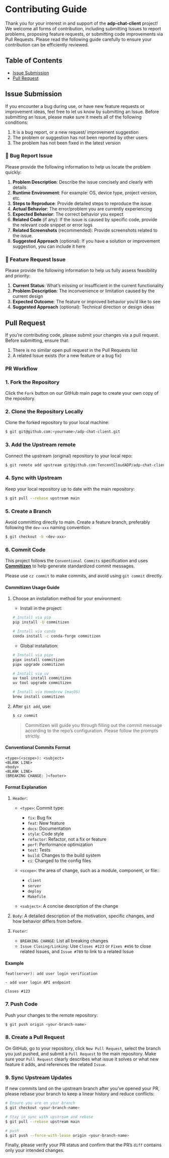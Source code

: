 # Contributing Guide

Thank you for your interest in and support of the **adp-chat-client** project! We welcome all forms of contribution, including submitting Issues to report problems, proposing feature requests, or submitting code improvements via Pull Requests. Please read the following guide carefully to ensure your contribution can be efficiently reviewed.

## Table of Contents

* [Issue Submission](#issue-submission)
* [Pull Request](#pull-request)

## Issue Submission

If you encounter a bug during use, or have new feature requests or improvement ideas, feel free to let us know by submitting an Issue. Before submitting an Issue, please make sure it meets all of the following conditions:

1. It is a bug report, or a new request/ improvement suggestion
2. The problem or suggestion has not been reported by other users
3. The problem has not been fixed in the latest version

### 🐛 Bug Report Issue

Please provide the following information to help us locate the problem quickly:

1. **Problem Description**: Describe the issue concisely and clearly with details
2. **Runtime Environment**: For example: OS, device type, project version, etc.
3. **Steps to Reproduce**: Provide detailed steps to reproduce the issue
4. **Actual Behavior**: The error/problem you are currently experiencing
5. **Expected Behavior**: The correct behavior you expect
6. **Related Code** (if any): If the issue is caused by specific code, provide the relevant code snippet or error logs
7. **Related Screenshots** (recommended): Provide screenshots related to the issue.
8. **Suggested Approach** (optional): If you have a solution or improvement suggestion, you can include it here

### 📝 Feature Request Issue

Please provide the following information to help us fully assess feasibility and priority:

1. **Current Status**: What’s missing or insufficient in the current functionality
2. **Problem Description**: The inconvenience or limitation caused by the current design
3. **Expected Outcome**: The feature or improved behavior you’d like to see
4. **Suggested Approach** (optional): Technical direction or design ideas

## Pull Request

If you’re contributing code, please submit your changes via a pull request. Before submitting, ensure that:

1. There is no similar open pull request in the Pull Requests list
2. A related Issue exists (for a new feature or a bug fix)

### PR Workflow

### 1. Fork the Repository

Click the `Fork` button on our GitHub main page to create your own copy of the repository.

### 2. Clone the Repository Locally

Clone the forked repository to your local machine:

```bash
$ git git@github.com:<yourname>/adp-chat-client.git
```

### 3. Add the Upstream remote

Connect the upstream (original) repository to your local repo:

```bash
$ git remote add upstream git@github.com:TencentCloudADP/adp-chat-client.git
```

### 4. Sync with Upstream

Keep your local repository up to date with the main repository:

```bash
$ git pull --rebase upstream main
```

### 5. Create a Branch

Avoid committing directly to main. Create a feature branch, preferably following the `dev-xxx` naming convention.

```bash
$ git checkout -b <dev-xxx>
```

### 6. Commit Code

This project follows the `Conventional Commits` specification and uses [**Commitizen**](https://commitizen-tools.github.io/commitizen/) to help generate standardized commit messages.

Please use `cz commit` to make commits, and avoid using `git commit` directly.

#### Commitizen Usage Guide

1. Choose an installation method for your environment:

   * Install in the project:

   ```bash
   # Install via pip
   pip install -U commitizen

   # Install via conda
   conda install -c conda-forge commitizen
   ```

   * Global installation:

   ```bash
   # Install via pipx
   pipx install commitizen
   pipx upgrade commitizen

   # Install via uv
   uv tool install commitizen
   uv tool upgrade commitizen

   # Install via Homebrew (macOS)
   brew install commitizen
   ```
2. After `git add`, use:

   ```bash
   $ cz commit
   ```

   > Commitizen will guide you through filling out the commit message according to the repo’s configuration. Please follow the prompts strictly.

#### Conventional Commits Format

```text
<type>(<scope>): <subject>
<BLANK LINE>
<body>
<BLANK LINE>
(BREAKING CHANGE: )<footer>
```

#### Format Explanation

1. `Header`:

   * `<type>`: Commit type:

     * `fix`: Bug fix
     * `feat`: New feature
     * `docs`: Documentation
     * `style`: Code style
     * `refactor`: Refactor, not a fix or feature
     * `perf`: Performance optimization
     * `test`: Tests
     * `build`: Changes to the build system
     * `ci`: Changed to the config files
   * `<scope>`: the area of change, such as a module, component, or file::
     * `client`
     * `server`
     * `deploy`
     * `Makefile`
   * `<subject>`: A concise description of the change
2. `Body`: A detailed description of the motivation, specific changes, and how behavior differs from before.
3. `Footer`:

   * `BREAKING CHANGE`: List all breaking changes
   * `Issue Closing/Linking`: Use `Closes #123` or `Fixes #456` to close related Issues, and `Issue #789` to link to a related Issue

#### Example

```text
feat(server): add user login verification

- add user login API endpoint

Closes #123
```

### 7. Push Code

Push your changes to the remote repository:

```bash
$ git push origin <your-branch-name>
```

### 8. Create a Pull Request

On GitHub, go to your repository, click `New Pull Request`, select the branch you just pushed, and submit a `Pull Request` to the main repository. Make sure your `Pull Request` clearly describes what issue it solves or what new feature it adds, and references the related `Issue`.

### 9. Sync Upstream Updates

If new commits land on the upstream branch after you’ve opened your PR, please rebase your branch to keep a linear history and reduce conflicts:

```bash
# Ensure you are on your branch
$ git checkout <your-branch-name>

# Stay in sync with upstream and rebase
$ git pull --rebase upstream main

# push
$ git push --force-with-lease origin <your-branch-name>
```

Finally, please verify your PR status and confirm that the PR’s `diff` contains only your intended changes.